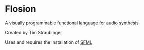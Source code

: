 # Flosion
A visually programmable functional language for audio synthesis

Created by Tim Straubinger

Uses and requires the installation of [SFML](https://www.sfml-dev.org/)
